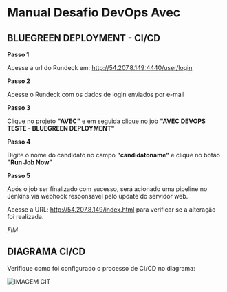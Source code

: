 Manual Desafio DevOps Avec
==========================

BLUEGREEN DEPLOYMENT - CI/CD
----------------------------

**Passo 1**

Acesse a url do Rundeck em: http://54.207.8.149:4440/user/login

**Passo 2**

Acesse o Rundeck com os dados de login enviados por e-mail

**Passo 3**

Clique no projeto **"AVEC"** e em seguida clique no job **"AVEC DEVOPS TESTE - BLUEGREEN DEPLOYMENT"**

**Passo 4**

Digite o nome do candidato no campo **"candidatoname"** e clique no botão **"Run Job Now"**

**Passo 5**

Após o job ser finalizado com sucesso, será acionado uma pipeline no Jenkins via webhook responsavel pelo update do servidor web.

Acesse a URL: http://54.207.8.149/index.html para verificar se a alteração foi realizada.

_FIM_

DIAGRAMA CI/CD
--------------

Verifique como foi configurado o processo de CI/CD no diagrama:

![IMAGEM GIT](https://github.com/flaviomrjr/challenges/blob/master/DevOps/BlueGreen/DIAGRAMA-BLUEGREEN.jpg?raw=true)
